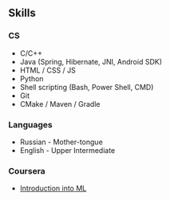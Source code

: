 ## Skills

### CS
+ C/C++
+ Java (Spring, Hibernate, JNI, Android SDK)
+ HTML / CSS / JS
+ Python
+ Shell scripting (Bash, Power Shell, CMD)
+ Git
+ CMake / Maven / Gradle

### Languages
+ Russian - Mother-tongue
+ English - Upper Intermediate

### Coursera
+ [Introduction into ML](https://www.coursera.org/learn/vvedenie-mashinnoe-obuchenie)
